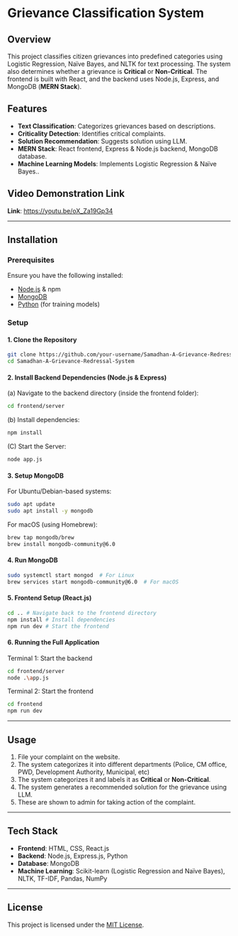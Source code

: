 # Grievance Classification System

## Overview
This project classifies citizen grievances into predefined categories using Logistic Regression, Naïve Bayes, and NLTK for text processing. The system also determines whether a grievance is **Critical** or **Non-Critical**. The frontend is built with React, and the backend uses Node.js, Express, and MongoDB (**MERN Stack**).

## Features
- **Text Classification**: Categorizes grievances based on descriptions.
- **Criticality Detection**: Identifies critical complaints.
- **Solution Recommendation**: Suggests solution using LLM.
- **MERN Stack**: React frontend, Express & Node.js backend, MongoDB database.
- **Machine Learning Models**: Implements Logistic Regression & Naïve Bayes..

## Video Demonstration Link
**Link**: https://youtu.be/oX_Za19Gp34

---

## Installation

### Prerequisites
Ensure you have the following installed:
- [Node.js](https://nodejs.org/) & npm
- [MongoDB](https://www.mongodb.com/)
- [Python](https://www.python.org/) (for training models)

### Setup
#### 1. Clone the Repository
```sh
git clone https://github.com/your-username/Samadhan-A-Grievance-Redressal-System.git
cd Samadhan-A-Grievance-Redressal-System
```

#### 2. Install Backend Dependencies (Node.js & Express)

(a) Navigate to the backend directory (inside the frontend folder):
```sh
cd frontend/server
```
(b) Install dependencies:
```sh
npm install
```
(C) Start the Server:
```sh
node app.js
```


#### 3. Setup MongoDB
For Ubuntu/Debian-based systems:
```sh
sudo apt update
sudo apt install -y mongodb
```

For macOS (using Homebrew):
```sh
brew tap mongodb/brew
brew install mongodb-community@6.0
```

#### 4. Run MongoDB
```sh
sudo systemctl start mongod  # For Linux
brew services start mongodb-community@6.0  # For macOS
```

#### 5. Frontend Setup (React.js)
```sh
cd .. # Navigate back to the frontend directory
npm install # Install dependencies
npm run dev # Start the frontend
```

#### 6. Running the Full Application
Terminal 1: Start the backend
```sh
cd frontend/server
node .\app.js
```
Terminal 2: Start the frontend
```sh
cd frontend
npm run dev
```

---

## Usage
1. File your complaint on the website.
2. The system categorizes it into different departments (Police, CM office, PWD, Development Authority, Municipal, etc)
3. The system categorizes it and labels it as **Critical** or **Non-Critical**.
4. The system generates a recommended solution for the grievance using LLM.
5. These are shown to admin for taking action of the complaint.
---

## Tech Stack
- **Frontend**: HTML, CSS, React.js
- **Backend**: Node.js, Express.js, Python
- **Database**: MongoDB
- **Machine Learning**: Scikit-learn (Logistic Regression and Naïve Bayes), NLTK, TF-IDF, Pandas, NumPy

---

## License
This project is licensed under the [MIT License](LICENSE).
